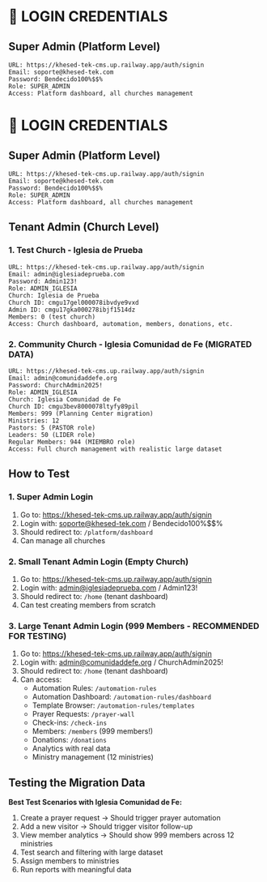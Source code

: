 # 🔐 LOGIN CREDENTIALS

## Super Admin (Platform Level)
```
URL: https://khesed-tek-cms.up.railway.app/auth/signin
Email: soporte@khesed-tek.com
Password: Bendecido100%$$%
Role: SUPER_ADMIN
Access: Platform dashboard, all churches management
```

# 🔐 LOGIN CREDENTIALS

## Super Admin (Platform Level)
```
URL: https://khesed-tek-cms.up.railway.app/auth/signin
Email: soporte@khesed-tek.com
Password: Bendecido100%$$%
Role: SUPER_ADMIN
Access: Platform dashboard, all churches management
```

## Tenant Admin (Church Level)

### 1. Test Church - Iglesia de Prueba
```
URL: https://khesed-tek-cms.up.railway.app/auth/signin
Email: admin@iglesiadeprueba.com
Password: Admin123!
Role: ADMIN_IGLESIA
Church: Iglesia de Prueba
Church ID: cmgu17gel000078ibvdye9vxd
Admin ID: cmgu17gka000278ibjf1514dz
Members: 0 (test church)
Access: Church dashboard, automation, members, donations, etc.
```

### 2. Community Church - Iglesia Comunidad de Fe (MIGRATED DATA)
```
URL: https://khesed-tek-cms.up.railway.app/auth/signin
Email: admin@comunidaddefe.org
Password: ChurchAdmin2025!
Role: ADMIN_IGLESIA
Church: Iglesia Comunidad de Fe
Church ID: cmgu3bev8000078ltyfy89pil
Members: 999 (Planning Center migration)
Ministries: 12
Pastors: 5 (PASTOR role)
Leaders: 50 (LIDER role)
Regular Members: 944 (MIEMBRO role)
Access: Full church management with realistic large dataset
```

## How to Test

### 1. Super Admin Login
1. Go to: https://khesed-tek-cms.up.railway.app/auth/signin
2. Login with: soporte@khesed-tek.com / Bendecido100%$$%
3. Should redirect to: `/platform/dashboard`
4. Can manage all churches

### 2. Small Tenant Admin Login (Empty Church)
1. Go to: https://khesed-tek-cms.up.railway.app/auth/signin
2. Login with: admin@iglesiadeprueba.com / Admin123!
3. Should redirect to: `/home` (tenant dashboard)
4. Can test creating members from scratch

### 3. Large Tenant Admin Login (999 Members - RECOMMENDED FOR TESTING)
1. Go to: https://khesed-tek-cms.up.railway.app/auth/signin
2. Login with: admin@comunidaddefe.org / ChurchAdmin2025!
3. Should redirect to: `/home` (tenant dashboard)
4. Can access:
   - Automation Rules: `/automation-rules`
   - Automation Dashboard: `/automation-rules/dashboard`
   - Template Browser: `/automation-rules/templates`
   - Prayer Requests: `/prayer-wall`
   - Check-ins: `/check-ins`
   - Members: `/members` (999 members!)
   - Donations: `/donations`
   - Analytics with real data
   - Ministry management (12 ministries)

## Testing the Migration Data

**Best Test Scenarios with Iglesia Comunidad de Fe:**
1. Create a prayer request → Should trigger prayer automation
2. Add a new visitor → Should trigger visitor follow-up
3. View member analytics → Should show 999 members across 12 ministries
4. Test search and filtering with large dataset
5. Assign members to ministries
6. Run reports with meaningful data
